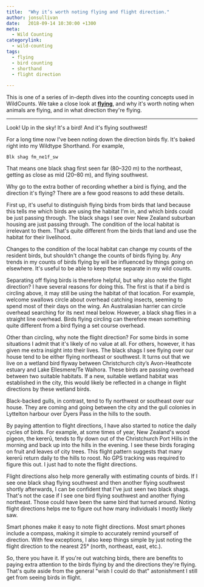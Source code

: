 ```yaml
---
title:  "Why it’s worth noting flying and flight direction."
author: jonsullivan
date:   2018-09-14 10:30:00 +1300
meta: 
  - Wild Counting
categorylink:
  - wild-counting
tags:
  - flying
  - bird counting
  - shorthand
  - flight direction
  
---
```


<div class="well">
This is one of a series of in-depth dives into the counting concepts used in WildCounts. We take a close look at <a href="../wildcounts-shorthand-vocab/#type-flying"><strong>flying</strong></a>, and why it's worth noting when animals are flying, and in what direction they're flying.
</div>

---

Look! Up in the sky! It's a bird! And it's flying southwest!

For a long time now I've been noting down the direction birds fly. It's baked right into my Wildtype Shorthand. For example, 

  `Blk shag fm_ne1f_sw`

That means one black shag first seen far (80&ndash;320 m) to the northeast, getting as close as mid (20&ndash;80 m), and flying southwest.

Why go to the extra bother of recording whether a bird is flying, and the direction it's flying? There are a few good reasons to add these details. 

First up, it's useful to distinguish flying birds from birds that land because this tells me which birds are using the habitat I'm in, and which birds could be just passing through. The black shags I see over New Zealand suburban housing are just passing through. The condition of the local habitat is irrelevant to them. That's quite different from the birds that land and use the habitat for their livelihood. 

Changes to the condition of the local habitat can change my counts of the resident birds, but shouldn't change the counts of birds flying by. Any trends in my counts of birds flying by will be influenced by things going on elsewhere. It's useful to be able to keep these separate in my wild counts.

Separating off flying birds is therefore helpful, but why also note the flight direction?  I have several reasons for doing this. The first is that if a bird is circling above, it may still be using the habitat of that location. For example, welcome swallows circle about overhead catching insects, seeming to spend most of their days on the wing. An Australasian harrier can circle overhead searching for its next meal below. However, a black shag flies in a straight line overhead. Birds flying circling can therefore mean something quite different from a bird flying a set course overhead. 

Other than circling, why note the flight direction? For some birds in some situations I admit that it's likely of no value at all. For others, however, it has given me extra insight into their lives. The black shags I see flying over our house tend to be either flying northeast or southwest. It turns out that we live on a wetland bird flyway between Christchurch city’s Avon-Heathcote estuary and Lake Ellesmere/Te Waihora. These birds are passing overhead between two suitable habitats. If a new, suitable wetland habitat was established in the city, this would likely be reflected in a change in flight directions by these wetland birds.

Black-backed gulls, in contrast, tend to fly northwest or southeast over our house. They are coming and going between the city and the gull colonies in Lyttelton harbour over Dyers Pass in the hills to the south.

By paying attention to flight directions, I have also started to notice the daily cycles of birds. For example, at some times of year, New Zealand's wood pigeon, the kerer&#363;, tends to fly down out of the Christchurch Port Hills in the morning and back up into the hills in the evening. I see these birds foraging on fruit and leaves of city trees. This flight pattern suggests that many kerer&#363; return daily to the hills to roost. No GPS tracking was required to figure this out. I just had to note the flight directions.

Flight directions also help more generally with estimating counts of birds. If I see one black shag flying southwest and then another flying southwest shortly afterwards, I can be confident that I've just seen two black shags. That's not the case if I see one bird flying southwest and another flying northeast. Those could have been the same bird that turned around. Noting flight directions helps me to figure out how many individuals I mostly likely saw.

Smart phones make it easy to note flight directions. Most smart phones include a compass, making it simple to accurately remind yourself of direction. With few exceptions, I also keep things simple by just noting the flight direction to the nearest 25° (north, northeast, east, etc.).

So, there you have it. If you're out watching birds, there are benefits to paying extra attention to the birds flying by and the directions they're flying. That's quite aside from the general "wish I could do that" astonishment I still get from seeing birds in flight. 
